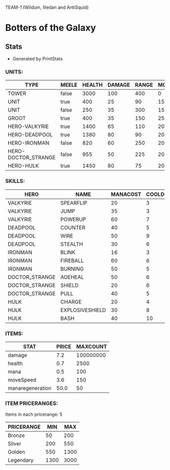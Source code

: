TEAM-1 (Wildum, Illedan and AntiSquid)
# Botters of the Galaxy

## Stats
 - Generated by PrintStats
 ### UNITS:

|TYPE|MEELE|HEALTH|DAMAGE|RANGE|MOVESPEED|ATTACKTIME|GOLD|MANA|MANAREG|
|--|--|--|--|--|--|--|--|--|--|
|TOWER|false|3000|100|400|0|0.2|0|0|0|
|UNIT|true|400|25|90|150|0.2|30|0|0|
|UNIT|false|250|35|300|150|0.2|50|0|0|
|GROOT|true|400|35|150|250|0.2|100|0|0|
|HERO-VALKYRIE|true|1400|65|110|200|0.1|300|155|2|
|HERO-DEADPOOL|true|1380|80|90|200|0.1|300|100|1|
|HERO-IRONMAN|false|820|60|250|200|0.1|300|200|2|
|HERO-DOCTOR_STRANGE|false|955|50|225|200|0.1|300|300|2|
|HERO-HULK|true|1450|80|75|200|0.1|300|90|1|

### SKILLS:

|HERO|NAME|MANACOST|COOLDOWN|DURATION|RANGE|TARGETTYPE|TARGETTEAM|
|--|--|--|--|--|--|--|--|
|VALKYRIE|SPEARFLIP|20|3|1|155|UNIT|BOTH|
|VALKYRIE|JUMP|35|3|1|250|POSITION|ENEMY|
|VALKYRIE|POWERUP|60|7|4|0|SELF|NONE|
|DEADPOOL|COUNTER|40|5|1|350|SELF|ENEMY|
|DEADPOOL|WIRE|50|9|2|200|POSITION|ENEMY|
|DEADPOOL|STEALTH|30|6|5|0|POSITION|NONE|
|IRONMAN|BLINK|16|3|1|200|POSITION|NONE|
|IRONMAN|FIREBALL|60|6|1|900|POSITION|ENEMY|
|IRONMAN|BURNING|50|5|1|250|POSITION|ENEMY|
|DOCTOR_STRANGE|AOEHEAL|50|6|1|250|POSITION|ALLIED|
|DOCTOR_STRANGE|SHIELD|20|6|3|500|UNIT|ALLIED|
|DOCTOR_STRANGE|PULL|40|5|1|300|UNIT|BOTH|
|HULK|CHARGE|20|4|1|500|UNIT|ENEMY|
|HULK|EXPLOSIVESHIELD|30|8|4|100|SELF|ENEMY|
|HULK|BASH|40|10|2|150|UNIT|ENEMY|

### ITEMS:

|STAT|PRICE|MAXCOUNT|
|--|--|--|
|damage|7.2|100000000|
|health|0.7|2500|
|mana|0.5|100|
|moveSpeed|3.6|150|
|manaregeneration|50.0|50|

### ITEM PRICERANGES:

Items in each pricerange: 5

|PRICERANGE|MIN|MAX|
|--|--|--|
|Bronze|50|200|
|Silver|200|550|
|Golden|550|1300|
|Legendary|1300|3000|

